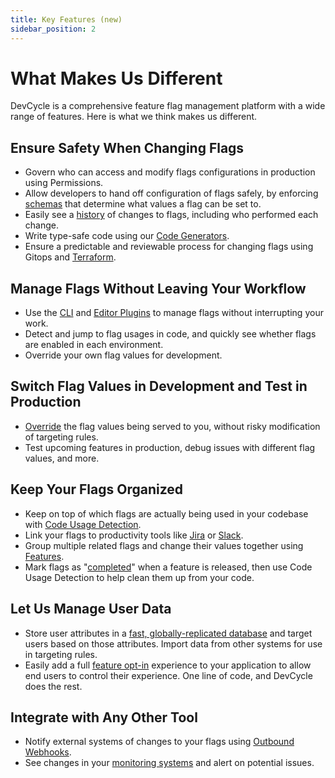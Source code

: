 ```yaml
---
title: Key Features (new)
sidebar_position: 2
---
```


# What Makes Us Different

DevCycle is a comprehensive feature flag management platform with a wide range of features. Here is what we think
makes us different.

## Ensure Safety When Changing Flags
- Govern who can access and modify flags configurations in production using Permissions.
- Allow developers to hand off configuration of flags safely,
by enforcing [schemas](/extras/advanced-variables/variable-schemas) that determine what values a flag can be set to.
- Easily see a [history](/extras/audit-log) of changes to flags, including who performed each change.
- Write type-safe code using our [Code Generators](/sdk/client-side-sdks/javascript/javascript-typescript).
- Ensure a predictable and reviewable process for changing flags using Gitops and [Terraform](/integrations/terraform).

## Manage Flags Without Leaving Your Workflow
- Use the [CLI](/cli) and [Editor Plugins](/integrations#ide-plugins) to manage flags without interrupting your work. 
- Detect and jump to flag usages in code, and quickly see whether flags are enabled in each environment. 
- Override your own flag values for development.

## Switch Flag Values in Development and Test in Production
- [Override](/extras/advanced-targeting/self-targeting) the flag values being served to you, without risky modification of targeting rules.
- Test upcoming features in production, debug issues with different flag values, and more.

## Keep Your Flags Organized
- Keep on top of which flags are actually being used in your codebase with
[Code Usage Detection](/best-practices/tech-debt#code-usages). 
- Link your flags to productivity tools like [Jira](/integrations/jira) or [Slack](/integrations/slack). 
- Group multiple related flags and change their values together using [Features](/introduction/core-concepts/feature-hierarchy).
- Mark flags as "[completed](/essentials/status-and-lifecycle)" when a feature is released, then use 
Code Usage Detection to help clean them up from your code.

## Let Us Manage User Data
- Store user attributes in a [fast, globally-replicated database](/extras/edgedb) and target users based on those attributes. Import data from
other systems for use in targeting rules.
- Easily add a full [feature opt-in](/extras/advanced-targeting/feature-opt-in) experience to your application to allow end users to control their experience.
One line of code, and DevCycle does the rest.

## Integrate with Any Other Tool
- Notify external systems of changes to your flags using [Outbound Webhooks](/extras/webhooks). 
- See changes in your [monitoring systems](/integrations#observability) and alert on potential issues.
